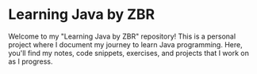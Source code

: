 # Learning Java by ZBR

Welcome to my "Learning Java by ZBR" repository! This is a personal project where I document my journey to learn Java programming. Here, you'll find my notes, code snippets, exercises, and projects that I work on as I progress.